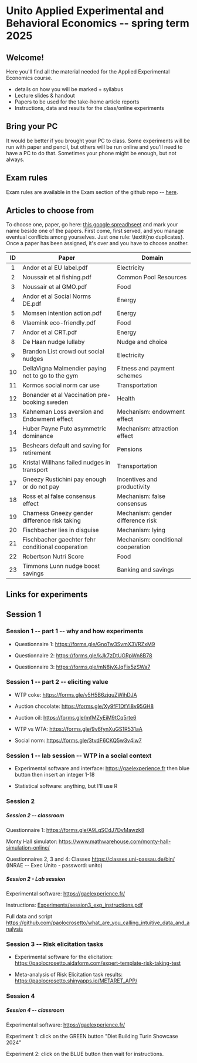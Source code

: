 # Unito **Applied** Experimental and Behavioral Economics -- spring term 2025

## Welcome!

Here you'll find all the material needed for the Applied Experimental Economics course.

-   details on how you will be marked + syllabus
-   Lecture slides & handout
-   Papers to be used for the take-home article reports
-   Instructions, data and results for the class/online experiments

## Bring your PC

It would be better if you brought your PC to class. Some experiments will be run with paper and pencil, but others will be run online and you'll need to have a PC to do that. Sometimes your phone might be enough, but not always.

## Exam rules

Exam rules are available in the Exam section of the github repo -- [here](Exam/Exam_Rules.pdf).

## Articles to choose from

To choose one, paper, go here: [this google spreadhseet](https://docs.google.com/spreadsheets/d/1zK3xTGV_x3L0dNFsaICpJPAo8NGRS0XFOrhBMQ_QXY8/edit?usp=sharing) and mark your name beside one of the papers. First come, first served, and you manage eventual conflicts among yourselves. Just one rule: \\textit{no duplicates}. Once a paper has been assigned, it's over and you have to choose another.

| **ID** | **Paper** | **Domain** |
|:--:|----|----|
| 1 | Andor et al EU label.pdf | Electricity |
| 2 | Noussair et al fishing.pdf | Common Pool Resources |
| 3 | Noussair et al GMO.pdf | Food |
| 4 | Andor et al Social Norms DE.pdf | Energy |
| 5 | Momsen intention action.pdf | Energy |
| 6 | Vlaemink eco-friendly.pdf | Food |
| 7 | Andor et al CRT.pdf | Energy |
| 8 | De Haan nudge lullaby | Nudge and choice |
| 9 | Brandon List crowd out social nudges | Electricity |
| 10 | DellaVigna Malmendier paying not to go to the gym | Fitness and payment schemes |
| 11 | Kormos social norm car use | Transportation |
| 12 | Bonander et al Vaccination pre-booking sweden | Health |
| 13 | Kahneman Loss aversion and Endowment effect | Mechanism: endowment effect |
| 14 | Huber Payne Puto asymmetric dominance | Mechanism: attraction effect |
| 15 | Beshears default and saving for retirement | Pensions |
| 16 | Kristal Willhans failed nudges in transport | Transportation |
| 17 | Gneezy Rustichini pay enough or do not pay | Incentives and productivity |
| 18 | Ross et al false consensus effect | Mechanism: false consensus |
| 19 | Charness Gneezy gender difference risk taking | Mechanism: gender difference risk |
| 20 | Fischbacher lies in disguise | Mechanism: lying |
| 21 | Fischbacher gaechter fehr conditional cooperation | Mechanism: conditional cooperation |
| 22 | Robertson Nutri Score | Food |
| 23 | Timmons Lunn nudge boost savings | Banking and savings |

## Links for experiments

## Session 1

### Session 1 -- part 1 -- why and how experiments

-   Questionnaire 1: <https://forms.gle/GnoTw3SvmX3VRZxM9>

-   Questionnaire 2: <https://forms.gle/kJk7zDtUGRpWn8B78>

-   Questionnaire 3: <https://forms.gle/mN8jyXJqFix5zSWa7>

### Session 1 -- part 2 -- eliciting value

-   WTP coke: <https://forms.gle/v5H5B6zjquZWihDJA>

-   Auction chocolate: <https://forms.gle/Xy9fF1DfYi8v95GH8>

-   Auction oil: <https://forms.gle/mfMZyEiM9tCq5rte6>

-   WTP vs WTA: <https://forms.gle/9v6fynXuGS1R531aA>

-   Social norm: <https://forms.gle/3tvdF6CKQ5w3v4iw7>

### Session 1 -- lab session -- WTP in a social context

-   Experimental software and interface: <https://gaelexperience.fr> then blue button then insert an integer 1-18

-   Statistical software: anything, but I'll use R

### Session 2

##### Session 2 -- classroom

Questionnaire 1: <https://forms.gle/A9LqSCdJ7DyMawzk8>

Monty Hall simulator: <https://www.mathwarehouse.com/monty-hall-simulation-online/>

Questionnaires 2, 3 and 4: Classex <https://classex.uni-passau.de/bin/> (INRAE -- Exec Unito - password: unito)

##### Session 2 - Lab session

Experimental software: <https://gaelexperience.fr/>

Instructions: [Experiments/session3_exp_instructions.pdf](Experiments/session3_exp_instructions.pdf)

Full data and script <https://github.com/paolocrosetto/what_are_you_calling_intuitive_data_and_analysis>

### Session 3 -- Risk elicitation tasks

-   Experimental software for the elicitation: <https://paolocrosetto.aidaform.com/expert-template-risk-taking-test>

-   Meta-analysis of Risk Elicitation task results: <https://paolocrosetto.shinyapps.io/METARET_APP/>

### Session 4

##### Session 4 -- classroom

Experimental software: <https://gaelexperience.fr/>

Experiment 1: click on the GREEN button "Diet Building Turin Showcase 2024"

Experiment 2: click on the BLUE button then wait for instructions.
